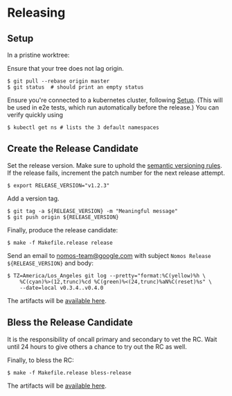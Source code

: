 # Releasing

## Setup

In a pristine worktree:

Ensure that your tree does not lag origin.

```console
$ git pull --rebase origin master
$ git status  # should print an empty status
```

Ensure you're connected to a kubernetes cluster, following
[Setup](setup.md#initial-setup-of-your-cluster-in-gce-one-time). (This will be
used in e2e tests, which run automatically before the release.) You can verify
quickly using

```console
$ kubectl get ns # lists the 3 default namespaces
```

## Create the Release Candidate

Set the release version. Make sure to uphold the
[semantic versioning rules](http://semver.org). If the release fails, increment
the patch number for the next release attempt.

```console
$ export RELEASE_VERSION="v1.2.3"
```

Add a version tag.

```console
$ git tag -a ${RELEASE_VERSION} -m "Meaningful message"
$ git push origin ${RELEASE_VERSION}
```

Finally, produce the release candidate:

```console
$ make -f Makefile.release release
```

Send an email to nomos-team@google.com with subject `Nomos Release
${RELEASE_VERSION}` and body:

```
$ TZ=America/Los_Angeles git log --pretty="format:%C(yellow)%h \
    %C(cyan)%>(12,trunc)%cd %C(green)%<(24,trunc)%aN%C(reset)%s" \
    --date=local v0.3.4..v0.4.0
```

The artifacts will be
[available here](https://console.cloud.google.com/storage/browser/nomos-release/latest/?project=nomos-release).

## Bless the Release Candidate

It is the responsibility of oncall primary and secondary to vet the RC. Wait
until 24 hours to give others a chance to try out the RC as well.

Finally, to bless the RC:

```console
$ make -f Makefile.release bless-release
```

The artifacts will be
[available here](https://console.cloud.google.com/storage/browser/nomos-release/stable/?project=nomos-release).
